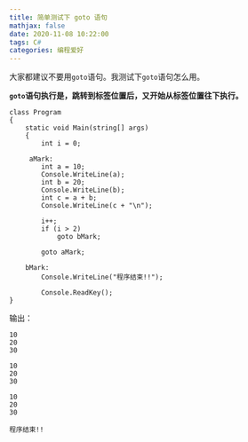 ```yaml
---
title: 简单测试下 goto 语句
mathjax: false
date: 2020-11-08 10:22:00
tags: C#
categories: 编程爱好
---
```



大家都建议不要用`goto`语句。我测试下`goto`语句怎么用。

**`goto`语句执行是，跳转到标签位置后，又开始从标签位置往下执行。**


<!--more-->

```Csharp
class Program
{
    static void Main(string[] args)
    {
        int i = 0;

     aMark:
        int a = 10;   
        Console.WriteLine(a);
        int b = 20;
        Console.WriteLine(b);
        int c = a + b;
        Console.WriteLine(c + "\n");

        i++;
        if (i > 2)
            goto bMark;

        goto aMark;

    bMark:
        Console.WriteLine("程序结束!!");

        Console.ReadKey();
}
```

输出：
```
10
20
30

10
20
30

10
20
30

程序结束!!
```



